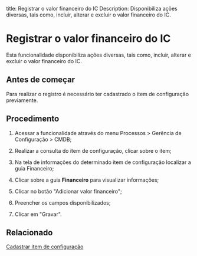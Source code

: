 title: Registrar o valor financeiro do IC
Description: Disponibiliza ações diversas, tais como, incluir, alterar e excluir o valor financeiro do IC.
# Registrar o valor financeiro do IC

Esta funcionalidade disponibiliza ações diversas, tais como, incluir, alterar e
excluir o valor financeiro do IC.

Antes de começar
--------------------

Para realizar o registro é necessário ter cadastrado o item de configuração
previamente.

Procedimento
----------------

1.  Acessar a funcionalidade através do menu Processos \> Gerência de
    Configuração \> CMDB;

2.  Realizar a consulta do item de configuração, clicar sobre o item;

3.  Na tela de informações do determinado item de configuração localizar a guia
    Financeiro;

4.  Clicar sobre a guia **Financeiro** para visualizar informações;

5.  Clicar no botão "Adicionar valor financeiro";

6.  Preencher os campos disponibilizados;

7.  Clicar em "Gravar".


Relacionado
-----------

[Cadastrar item de configuração](/pt-br/citsmart-platform-9/processes/configuration/use/register-CI.html)

<!-- !!! tip "About"

    <b>Product/Version:</b> CITSmart | 9.00 &nbsp;&nbsp;
    <b>Updated:</b>01/15/2021 – Anna Martins
